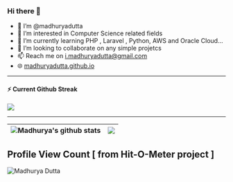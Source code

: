 ### Hi there 👋

- 👋 I’m @madhuryadutta
- 👀 I’m interested in Computer Science related fields
- 🌱 I’m currently learning PHP , Laravel , Python, AWS and Oracle Cloud...
- 💞️ I’m looking to collaborate on any simple projetcs
- 📫 Reach me on i.madhuryadutta@gmail.com
- 🌐 [madhuryadutta.github.io](https://madhuryadutta.github.io)


---
<div>
  <h4>⚡️ Current Github Streak</h4>
  <a href="https://github.com/madhuryadutta">
    <img src="https://streak-stats.demolab.com?user=madhuryadutta&theme=dark"/>
  </a>
</div>

---


| <img align="center" src="https://github-readme-stats.vercel.app/api?username=madhuryadutta&show_icons=true&locale=en" alt="Madhurya's github stats" /> | <img align="center" src="https://github-readme-stats.vercel.app/api/top-langs/?username=madhuryadutta&layout=compact&theme=buefy&hide_border=true" />|
| ------------- | ------------- |


##  Profile View Count [ from Hit-O-Meter project ]
![Madhurya Dutta](https://hitometer.databytedigital.com/track/202401201705774693)

<!--
**madhuryadutta/madhuryadutta** is a ✨ _special_ ✨ repository because its `README.md` (this file) appears on your GitHub profile.

- 🔭 I’m currently working on ...
- 🌱 I’m currently learning ...
- 👯 I’m looking to collaborate on ...
- 🤔 I’m looking for help with ...
- 💬 Ask me about ...
- 📫 How to reach me: ...
- 😄 Pronouns: ...
- ⚡ Fun fact: ...
-->




<!--
| <img align="center" src="https://github-readme-stats.vercel.app/api?username=madhuryadutta&show_icons=true&include_all_commits=true&theme=buefy&hide_border=true" alt="Anurag's github stats" /> | <img align="center" src="https://github-readme-stats.vercel.app/api/top-langs/?username=madhuryadutta&layout=compact&theme=buefy&hide_border=true" />|
| ------------- | ------------- |

-->

<!---
madhuryadutta/madhuryadutta is a ✨ special ✨ repository because its `README.md` (this file) appears on your GitHub profile.
You can click the Preview link to take a look at your changes.
--->
